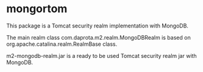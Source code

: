 mongortom
=========

This package is a Tomcat security realm implementation with MongoDB.

The main realm class com.daprota.m2.realm.MongoDBRealm is based on 
org.apache.catalina.realm.RealmBase class.

m2-mongodb-realm.jar is a ready to be used Tomcat security realm jar with MongoDB.


